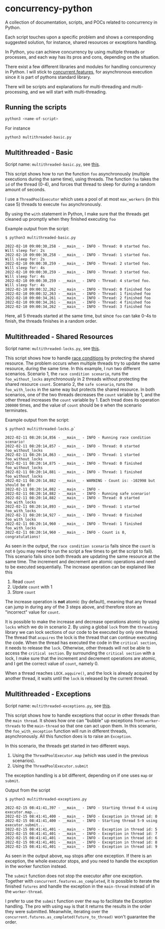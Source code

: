 # concurrency-python

A collection of documentation, scripts, and POCs related to concurrency in Python.

Each script touches upon a specific problem and shows a corresponding suggested solution, for instance, shared resources or exceptions handling. 

In Python, you can achieve concurrency by using multiple threads or processes, and each way has its pros and cons, depending on the situation.

There exist a few different libraries and modules for handling concurrency in Python. I will stick to [concurrent.features](https://docs.python.org/3/library/concurrent.futures.html), for asynchronous execution since it is part of pythons standard library.

There will be scripts and explanations for multi-threading and multi-processing, and we will start with multi-threading.

## Running the scripts
```python
python3 <name-of-script>
```

For instance

```python
python3 multithreaded-basic.py
```

## Multithreaded - Basic

Script name: `multithreaded-basic.py`, see [this](multithreaded-basic.py).

This script shows how to run the function `foo` asynchronously (multiple executions during the same time), using threads. The function `foo` takes the `id` of the thread (0-4), and forces that thread to sleep for during a random amount of seconds.

I use a `ThreadPoolExecutor` which uses a pool of at most `max_workers` (in this case 5) threads to execute `foo` asynchronously. 

By using the `with` statement in Python, I make sure that the threads get cleaned up promptly when they finished executing `foo`

Example output from the script:

```
$ python3 multithreaded-basic.py

2022-02-10 09:00:30,258 - __main__ - INFO - Thread: 0 started foo. Will sleep for: 2s
2022-02-10 09:00:30,258 - __main__ - INFO - Thread: 1 started foo. Will sleep for: 2s
2022-02-10 09:00:30,259 - __main__ - INFO - Thread: 2 started foo. Will sleep for: 4s
2022-02-10 09:00:30,259 - __main__ - INFO - Thread: 3 started foo. Will sleep for: 4s
2022-02-10 09:00:30,259 - __main__ - INFO - Thread: 4 started foo. Will sleep for: 4s
2022-02-10 09:00:32,262 - __main__ - INFO - Thread: 0 finished foo
2022-02-10 09:00:32,263 - __main__ - INFO - Thread: 1 finished foo
2022-02-10 09:00:34,261 - __main__ - INFO - Thread: 2 finished foo
2022-02-10 09:00:34,261 - __main__ - INFO - Thread: 4 finished foo
2022-02-10 09:00:34,262 - __main__ - INFO - Thread: 3 finished foo

```

Here, all 5 threads started at the same time, but since `foo` can take 0-4s to finish, the threads finishes in a random order.

## Multithreaded - Shared Resources

Script name: `multithreaded-locks.py`, see [this](multithreaded-locks.py).

This script shows how to handle [race conditions](https://en.wikipedia.org/wiki/Race_condition) by protecting the shared resource. The problem occurs when multiple threads try to update the same resource, during the same time. In this example, I run two different scenarios. Scenario 1, the `race condition scenario`, runs the `foo_without_locks` asynchronously in 2 threads without protecting the shared resource `count`. Scenario 2, the `safe scenario`, runs the `foo_with_locks` in the same way but protects the shared resource. In both scenarios, one of the two threads decreases the `count` variable by 1, and the other thread increases the `count` variable by 1. Each tread does its operation `200000` times, and the value of `count` should be `0` when the scenario terminates.

Example output from the script:

```
$ python3 multithreaded-locks.p`

2022-02-11 08:20:14,856 - __main__ - INFO - Running race condition scenario!
2022-02-11 08:20:14,857 - __main__ - INFO - Thread: 0 started foo_without_locks
2022-02-11 08:20:14,863 - __main__ - INFO - Thread: 1 started foo_without_locks
2022-02-11 08:20:14,875 - __main__ - INFO - Thread: 0 finished foo_without_locks
2022-02-11 08:20:14,881 - __main__ - INFO - Thread: 1 finished foo_without_locks
2022-02-11 08:20:14,882 - __main__ - WARNING - Count is: -102998 but should be 0!
2022-02-11 08:20:14,882 - __main__ - INFO - 
2022-02-11 08:20:14,882 - __main__ - INFO - Running safe scenario!
2022-02-11 08:20:14,882 - __main__ - INFO - Thread: 0 started foo_with_locks
2022-02-11 08:20:14,893 - __main__ - INFO - Thread: 1 started foo_with_locks
2022-02-11 08:20:14,927 - __main__ - INFO - Thread: 0 finished foo_with_locks
2022-02-11 08:20:14,960 - __main__ - INFO - Thread: 1 finished foo_with_locks
2022-02-11 08:20:14,960 - __main__ - INFO - Count is 0, congratulations!

```

As seen in the output, the `race condition scenario` fails since the `count` is not `0` (you may need to run the script a few times to get the script to fail). This scenario fails since both threads are updating the same resource at the same time. The increment and decrement are atomic operations and need to be executed sequentially. The increase operation can be explained like this

1. Read `count`
2. Update `count` with 1
3. Store `count`

The increase operation is **not** atomic (by default), meaning that any thread can jump in during any of the 3 steps above, and therefore store an "incorrect" value for `count`.

It is possible to make the increase and decrease operations atomic by using `locks` which we do in scenario 2. By using a global `lock` from the `threading` library we can lock sections of our code to be executed by only one thread. The thread that `acquires` the lock is the thread that can continue executing the code. When the thread has executed the code in the `critical section`, it needs to release the `lock`. Otherwise, other threads will not be able to access the `critical section`. By surrounding the `critical section` with a lock, I make sure that the increment and decrement operations are atomic, and I get the correct value of `count`, namely 0.

When a thread reaches `LOCK.aqquire()`, and the lock is already acquired by another thread, it waits until the `lock` is released by the current thread. 

## Multithreaded - Exceptions

Script name: `multithreaded-exceptions.py`, see [this](multithreaded-exceptions.py). 

This script shows how to handle exceptions that occur in other threads than the `main thread`. It shows how one can "bubble" up exceptions from `worker-threads` to the `main-thread` so that one can act upon them. In this scenario, the `foo_with_exception` function will run in different threads, asynchronously. All this function does is to raise an `Exception`. 

In this scenario, the threads get started in two different ways.
1. Using the `ThreadPoolExecutor.map` (which was used in the previous scenarios).
2. Using the `ThreadPoolExecutor.submit`

The exception handling is a bit different, depending on if one uses `map` or `submit`.

Output from the script

```
$ python3 multithreaded-exceptions.py

2022-02-15 08:41:41,397 - __main__ - INFO - Starting thread 0-4 using executor.map...
2022-02-15 08:41:41,400 - __main__ - INFO - Exception in thread id: 0
2022-02-15 08:41:41,400 - __main__ - INFO - Starting thread 5-9 using executor.submit...
2022-02-15 08:41:41,401 - __main__ - INFO - Exception in thread id: 5
2022-02-15 08:41:41,401 - __main__ - INFO - Exception in thread id: 7
2022-02-15 08:41:41,401 - __main__ - INFO - Exception in thread id: 6
2022-02-15 08:41:41,401 - __main__ - INFO - Exception in thread id: 8
2022-02-15 08:41:41,401 - __main__ - INFO - Exception in thread id: 9
```

As seen in the output above, `map` stops after one exception. If there is an exception, the whole executor stops, and you need to handle the exception in the worker function instead.

The `submit` function does not stop the executor after one exception. Together with `concurrent.features.as_completed`, it is possible to iterate the finished `futures` and handle the exception in the `main-thread` instead of in the `worker-thread`.

I prefer to use the `submit` function over the `map` to facilitate the Exception handling. The pro with using `map` is that it returns the results in the order they were submitted. Meanwhile, iterating over the `concurrent.futures.as_completed(future_to_thread)` won't guarantee the order.